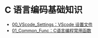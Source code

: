# C 语言编码基础知识

- [00_VScode_Settings：VScode 设置文件](00_VScode_Settings/)
- [01_Common_Func：C语言编程常用函数](01_Common_Func/)
